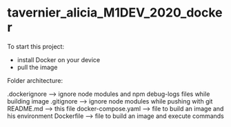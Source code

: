 # tavernier_alicia_M1DEV_2020_docker

To start this project:

- install Docker on your device
- pull the image 


Folder architecture:

.dockerignore --> ignore node modules and npm debug-logs files while building image 
.gitignore --> ignore node modules while pushing with git
README.md --> this file
docker-compose.yaml --> file to build an image and his environment
Dockerfile --> file to build an image and execute commands



